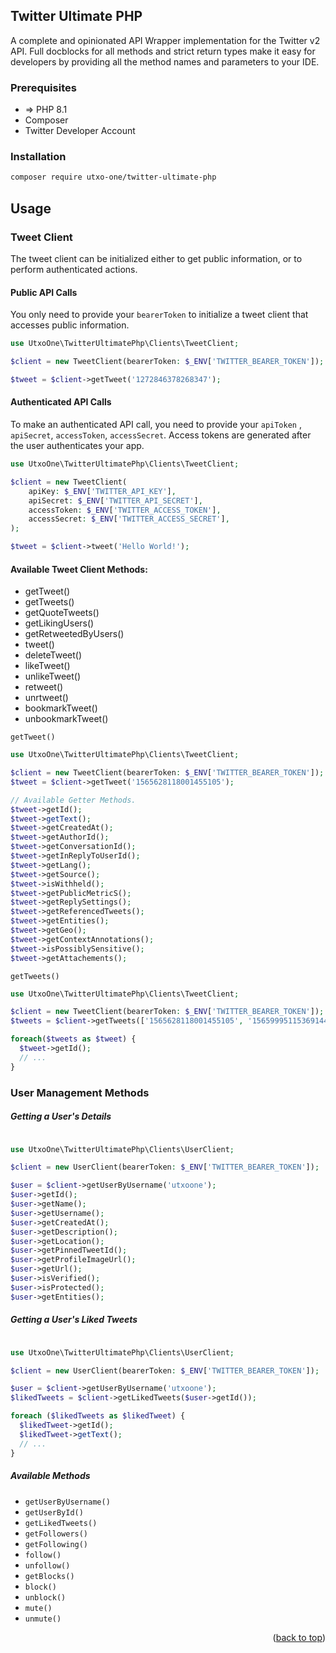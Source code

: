 ## Twitter Ultimate PHP

A complete and opinionated API Wrapper implementation for the Twitter v2 API. Full docblocks for all methods and strict
return types make it easy for developers by providing all the method names and parameters to your IDE.

### Prerequisites

 - => PHP 8.1
 - Composer
 - Twitter Developer Account


### Installation

  ```sh
  composer require utxo-one/twitter-ultimate-php
  ```
   
## Usage

### Tweet Client

The tweet client can be initialized either to get public information, or to perform authenticated actions.

#### Public API Calls

You only need to provide your `bearerToken` to initialize a tweet client that accesses public information.

```php
use UtxoOne\TwitterUltimatePhp\Clients\TweetClient;

$client = new TweetClient(bearerToken: $_ENV['TWITTER_BEARER_TOKEN']);

$tweet = $client->getTweet('1272846378268347');
```
#### Authenticated API Calls

To make an authenticated API call, you need to provide your `apiToken` , `apiSecret`, `accessToken`, `accessSecret`.
Access tokens are generated after the user authenticates your app.

```php
use UtxoOne\TwitterUltimatePhp\Clients\TweetClient;

$client = new TweetClient(
    apiKey: $_ENV['TWITTER_API_KEY'], 
    apiSecret: $_ENV['TWITTER_API_SECRET'], 
    accessToken: $_ENV['TWITTER_ACCESS_TOKEN'], 
    accessSecret: $_ENV['TWITTER_ACCESS_SECRET'],
);

$tweet = $client->tweet('Hello World!');
```

#### Available Tweet Client Methods:

 - getTweet()
 - getTweets()
 - getQuoteTweets()
 - getLikingUsers()
 - getRetweetedByUsers()
 - tweet()
 - deleteTweet()
 - likeTweet()
 - unlikeTweet()
 - retweet()
 - unrtweet()
 - bookmarkTweet()
 - unbookmarkTweet()

`getTweet()`

```php
use UtxoOne\TwitterUltimatePhp\Clients\TweetClient;

$client = new TweetClient(bearerToken: $_ENV['TWITTER_BEARER_TOKEN']);
$tweet = $client->getTweet('1565628118001455105');

// Available Getter Methods.
$tweet->getId();
$tweet->getText();
$tweet->getCreatedAt();
$tweet->getAuthorId();
$tweet->getConversationId();
$tweet->getInReplyToUserId();
$tweet->getLang();
$tweet->getSource();
$tweet->isWithheld();
$tweet->getPublicMetricS();
$tweet->getReplySettings();
$tweet->getReferencedTweets();
$tweet->getEntities();
$tweet->getGeo();
$tweet->getContextAnnotations();
$tweet->isPossiblySensitive();
$tweet->getAttachements();
```
`getTweets()`

```php
use UtxoOne\TwitterUltimatePhp\Clients\TweetClient;

$client = new TweetClient(bearerToken: $_ENV['TWITTER_BEARER_TOKEN']);
$tweets = $client->getTweets(['1565628118001455105', '1565999511536914433'])->all();

foreach($tweets as $tweet) {
  $tweet->getId();
  // ...
}
```
### User Management Methods

##### Getting a User's Details

```php

use UtxoOne\TwitterUltimatePhp\Clients\UserClient;

$client = new UserClient(bearerToken: $_ENV['TWITTER_BEARER_TOKEN']);

$user = $client->getUserByUsername('utxoone');
$user->getId();
$user->getName();
$user->getUsername();
$user->getCreatedAt();
$user->getDescription();
$user->getLocation();
$user->getPinnedTweetId();
$user->getProfileImageUrl();
$user->getUrl();
$user->isVerified();
$user->isProtected();
$user->getEntities();
```

##### Getting a User's Liked Tweets

```php

use UtxoOne\TwitterUltimatePhp\Clients\UserClient;

$client = new UserClient(bearerToken: $_ENV['TWITTER_BEARER_TOKEN']);

$user = $client->getUserByUsername('utxoone');
$likedTweets = $client->getLikedTweets($user->getId());

foreach ($likedTweets as $likedTweet) {
  $likedTweet->getId();
  $likedTweet->getText();
  // ...
}
```

##### Available Methods

 - `getUserByUsername()`
 - `getUserById()`
 - `getLikedTweets()`
 - `getFollowers()`
 - `getFollowing()`
 - `follow()`
 - `unfollow()`
 - `getBlocks()`
 - `block()`
 - `unblock()`
 - `mute()`
 - `unmute()`

<p align="right">(<a href="#readme-top">back to top</a>)</p>
